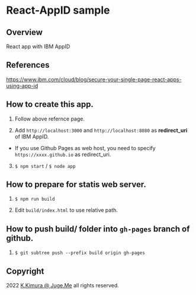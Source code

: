 # React-AppID sample

## Overview

React app with IBM AppID


## References

https://www.ibm.com/cloud/blog/secure-your-single-page-react-apps-using-app-id


## How to create this app.

1. Follow above refernce page.

2. Add `http://localhost:3000` and `http://localhost:8080` as **redirect_uri** of IBM AppID.

  - If you use Github Pages as web host, you need to specify `https://xxxx.github.io` as redirect_uri.

3. `$ npm start` / `$ node app`


## How to prepare for statis web server.

1. `$ npm run build`

2. Edit `build/index.html` to use relative path.


## How to push build/ folder into `gh-pages` branch of github.

1. `$ git subtree push --prefix build origin gh-pages`


## Copyright

2022 [K.Kimura @ Juge.Me](https://github.com/dotnsf) all rights reserved.

